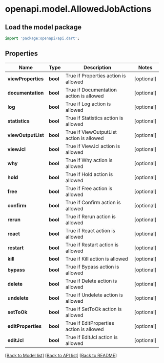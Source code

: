 # openapi.model.AllowedJobActions

## Load the model package
```dart
import 'package:openapi/api.dart';
```

## Properties
Name | Type | Description | Notes
------------ | ------------- | ------------- | -------------
**viewProperties** | **bool** | True if Properties action is allowed | [optional] 
**documentation** | **bool** | True if Documentation action is allowed | [optional] 
**log** | **bool** | True if Log action is allowed | [optional] 
**statistics** | **bool** | True if Statistics action is allowed | [optional] 
**viewOutputList** | **bool** | True if ViewOutputList action is allowed | [optional] 
**viewJcl** | **bool** | True if ViewJcl action is allowed | [optional] 
**why** | **bool** | True if Why action is allowed | [optional] 
**hold** | **bool** | True if Hold action is allowed | [optional] 
**free** | **bool** | True if Free action is allowed | [optional] 
**confirm** | **bool** | True if Confirm action is allowed | [optional] 
**rerun** | **bool** | True if Rerun action is allowed | [optional] 
**react** | **bool** | True if React action is allowed | [optional] 
**restart** | **bool** | True if Restart action is allowed | [optional] 
**kill** | **bool** | True if Kill action is allowed | [optional] 
**bypass** | **bool** | True if Bypass action is allowed | [optional] 
**delete** | **bool** | True if Delete action is allowed | [optional] 
**undelete** | **bool** | True if Undelete action is allowed | [optional] 
**setToOk** | **bool** | True if SetToOk action is allowed | [optional] 
**editProperties** | **bool** | True if EditProperties action is allowed | [optional] 
**editJcl** | **bool** | True if EditJcl action is allowed | [optional] 

[[Back to Model list]](../README.md#documentation-for-models) [[Back to API list]](../README.md#documentation-for-api-endpoints) [[Back to README]](../README.md)



